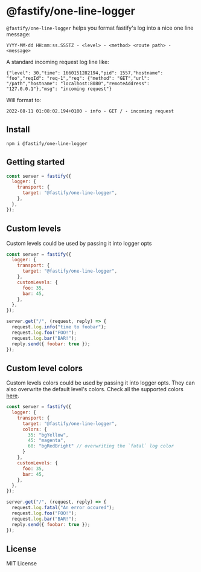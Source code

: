 <a id="@fastify/one-line-logger"></a>
# @fastify/one-line-logger

`@fastify/one-line-logger` helps you format fastify's log into a nice one line message:

```
YYYY-MM-dd HH:mm:ss.SSSTZ - <level> - <method> <route path> - <message>
```

A standard incoming request log line like:

```
{"level": 30,"time": 1660151282194,"pid": 1557,"hostname": "foo","reqId": "req-1","req": {"method": "GET","url": "/path","hostname": "localhost:8080","remoteAddress": "127.0.0.1"},"msg": "incoming request"}
```

Will format to:

```
2022-08-11 01:08:02.194+0100 - info - GET / - incoming request
```

<a id="install"></a>
## Install

```
npm i @fastify/one-line-logger
```

<a id="getting-started"></a>
## Getting started

```js
const server = fastify({
  logger: {
    transport: {
      target: "@fastify/one-line-logger",
    },
  },
});
```

## Custom levels

Custom levels could be used by passing it into logger opts

```js
const server = fastify({
  logger: {
    transport: {
      target: "@fastify/one-line-logger",
    },
    customLevels: {
      foo: 35,
      bar: 45,
    },
  },
});

server.get("/", (request, reply) => {
  request.log.info("time to foobar");
  request.log.foo("FOO!");
  request.log.bar("BAR!");
  reply.send({ foobar: true });
});
```

## Custom level colors

Custom levels colors could be used by passing it into logger opts. They can also overwrite the default level's colors. Check all the supported colors [here](https://github.com/jorgebucaran/colorette?tab=readme-ov-file#supported-colors).

```js
const server = fastify({
  logger: {
    transport: {
      target: "@fastify/one-line-logger",
      colors: {
        35: "bgYellow",
        45: "magenta",
        60: "bgRedBright" // overwriting the `fatal` log color
      }
    },
    customLevels: {
      foo: 35,
      bar: 45,
    },
  },
});

server.get("/", (request, reply) => {
  request.log.fatal("An error occured");
  request.log.foo("FOO!");
  request.log.bar("BAR!");
  reply.send({ foobar: true });
});
```

<a id="license"></a>
## License

MIT License
